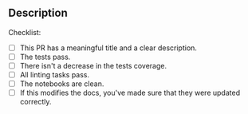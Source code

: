 <!--
Thank you for your contribution!

Please make sure to provide a meaningful description and let us know that you've completed all the requirements in the checklist by marking them with an x.
-->

## Description
<!-- What this PR does. If this work is related to a specific issue please reference it here. -->

Checklist:
- [ ] This PR has a meaningful title and a clear description.
- [ ] The tests pass.
- [ ] There isn't a decrease in the tests coverage.
- [ ] All linting tasks pass.
- [ ] The notebooks are clean.
- [ ] If this modifies the docs, you've made sure that they were updated correctly.
